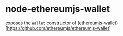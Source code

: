 # node-ethereumjs-wallet

exposes the `Wallet` constructor of (ethereumjs-wallet)[https://github.com/ethereumjs/ethereumjs-wallet]
